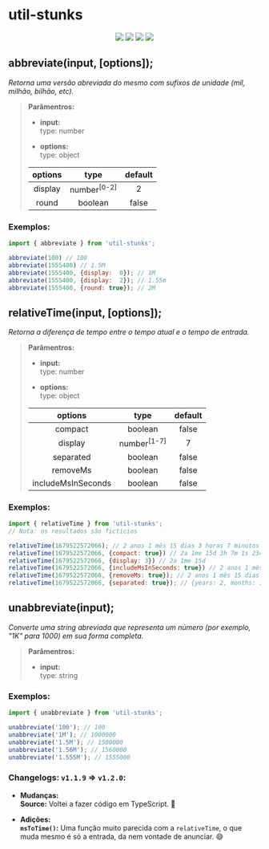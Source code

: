 # util-stunks
<div align='center'>

  ![](https://img.shields.io/npm/v/util-stunks?color=black&label=version) ![](https://img.shields.io/npm/dt/util-stunks?color=black) ![](https://img.shields.io/bundlephobia/min/util-stunks?color=black) ![](https://img.shields.io/npm/l/util-stunks?color=black)
</div>

## **abbreviate(input, [options]);**
*Retorna uma versão abreviada do mesmo com sufixos de unidade (mil, milhão, bilhão, etc).*<br />
> **Parâmentros:**
> * **input:**<br />
> type: number<br />
>
> * **options:**<br />
> type: object<br />
>
> options | type | default
> :-: | :-: | :-:
> display | number<sup>[0-2]</sup>| 2
> round | boolean | false
 
### **Exemplos:**
```js
import { abbreviate } from 'util-stunks';

abbreviate(100) // 100
abbreviate(1555400) // 1.5M
abbreviate(1555400, {display:  0}); // 1M
abbreviate(1555400, {display:  2}); // 1.55m
abbreviate(1555400, {round: true}); // 2M
```

## **relativeTime(input, [options]);**
*Retorna a diferença de tempo entre o tempo atual e o tempo de entrada.*
> **Parâmentros:**
> * **input:**<br />
> type: number
>
> * **options:**<br />
> type: object<br />
>
> options | type | default
> :-: | :-: | :-:
> compact | boolean | false
> display | number<sup>[1-7]</sup> | 7
> separated | boolean | false
> removeMs | boolean | false
> includeMsInSeconds | boolean | false

### **Exemplos:**
```js
import { relativeTime } from 'util-stunks';
// Nota: os resultados são fictícios

relativeTime(1679522572066); // 2 anos 1 mês 15 dias 3 horas 7 minutos 1 segundo 234 milissegundos
relativeTime(1679522572066, {compact: true}) // 2a 1me 15d 3h 7m 1s 234ms
relativeTime(1679522572066, {display: 3}) // 2a 1me 15d
relativeTime(1679522572066, {includeMsInSeconds: true}) // 2 anos 1 mês 15 dias 3 horas 7 minutos 1.2 segundo
relativeTime(1679522572066, {removeMs: true}); // 2 anos 1 mês 15 dias 3 horas 7 minutos 1 segundo
relativeTime(1679522572066, {separated: true}); // {years: 2, months: 1, days: 15, hours: 3, minutes: 7, seconds: 1, milliseconds: 234}
```

## **unabbreviate(input);**
*Converte uma string abreviada que representa um número (por exemplo, "1K" para 1000) em sua forma completa.*
> **Parâmentros:**
> * **input:**<br />
> type: string

### **Exemplos:**
```js
import { unabbreviate } from 'util-stunks';

unabbreviate('100'); // 100
unabbreviate('1M'); // 1000000
unabbreviate('1.5M'); // 1500000
unabbreviate('1.56M'); // 1560000
unabbreviate('1.555M'); // 1555000
```

### **Changelogs:** `v1.1.9` => `v1.2.0`:
* **Mudanças:**<br />
**Source:** Voltei a fazer código em TypeScript. 🎉

* **Adições:**<br />
**`msToTime()`:** Uma função muito parecida com a `relativeTime`, o que muda mesmo é só a entrada, da nem vontade de anunciar. 😄